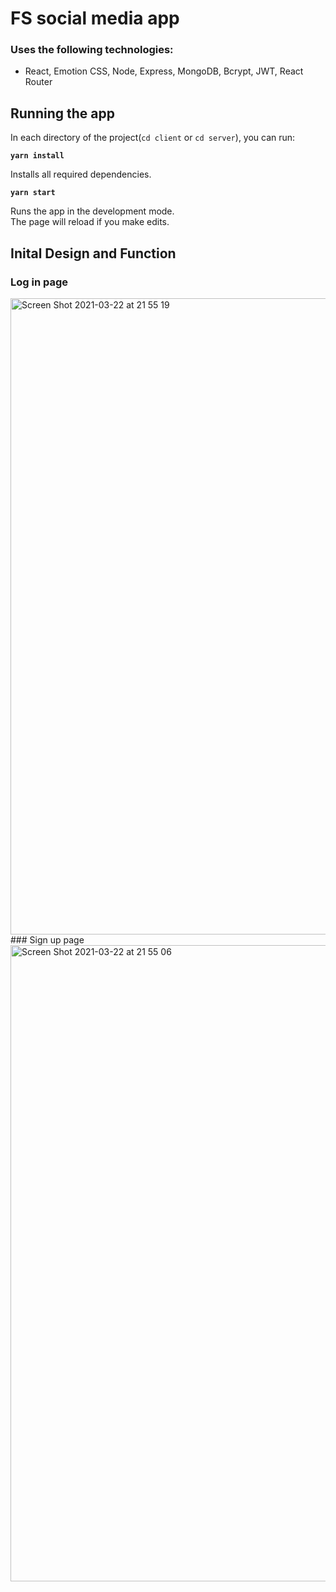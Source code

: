 # FS social media app

### Uses the following technologies:
- React, Emotion CSS, Node, Express, MongoDB, Bcrypt, JWT, React Router

## Running the app
In each directory of the project(`cd client` or `cd server`), you can run:

**`yarn install`**

Installs all required dependencies.

**`yarn start`**

Runs the app in the development mode.\
The page will reload if you make edits.

## Inital Design and Function
### Log in page
<img width="1018" alt="Screen Shot 2021-03-22 at 21 55 19" src="https://user-images.githubusercontent.com/55170649/112081586-42dc8d80-8b5a-11eb-94dd-ecd186650674.png">
### Sign up page
<img width="1018" alt="Screen Shot 2021-03-22 at 21 55 06" src="https://user-images.githubusercontent.com/55170649/112081592-453ee780-8b5a-11eb-9eda-d6f7bf169180.png">
